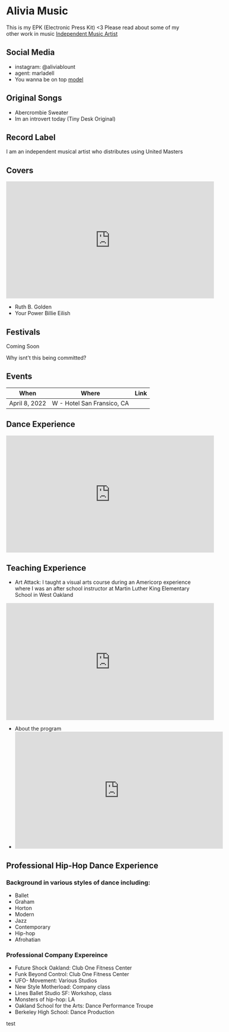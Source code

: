# Alivia Music
This is my EPK (Electronic Press Kit) <3
Please read about some of my other work in music [Independent Music Artist](https://amblount.github.io/IMA)

## Social Media
- instagram: @aliviablount
- agent: marladell
- You wanna be on top [model](https://youtube.com/shorts/jHUBrXGtnoU?feature=share) 

## Original Songs
- Abercrombie Sweater
- Im an introvert today (Tiny Desk Original)

## Record Label
I am an independent musical artist who distributes using United Masters

## Covers
<iframe width="560" height="315" src="https://www.youtube.com/embed/videoseries?list=PL3N---Q2Syf5X5x-PoBLXfI5fEk7igUSi" title="YouTube video player" frameborder="0" allow="accelerometer; autoplay; clipboard-write; encrypted-media; gyroscope; picture-in-picture" allowfullscreen></iframe>

- Ruth B. Golden
- Your Power Billie Eilish

## Festivals
Coming Soon

Why isnt't this being committed?

## Events

When | Where | Link
-----|-------|------|
April 8, 2022 | W - Hotel San Fransico, CA | 

## Dance Experience
<iframe width="560" height="315" src="https://www.youtube.com/embed/-q9IywxrB2k" title="YouTube video player" frameborder="0" allow="accelerometer; autoplay; clipboard-write; encrypted-media; gyroscope; picture-in-picture" allowfullscreen></iframe>

## Teaching Experience
- Art Attack: I taught a visual arts course during an Americorp experience where I was an after school instructor at Martin Luther King Elementary School in West Oakland
<iframe width="560" height="315" src="https://www.youtube.com/embed/ONOVOz2rnyM" title="YouTube video player" frameborder="0" allow="accelerometer; autoplay; clipboard-write; encrypted-media; gyroscope; picture-in-picture" allowfullscreen></iframe>

- About the program
- <iframe width="560" height="315" src="https://www.youtube.com/embed/tNar8xlM_ao" title="YouTube video player" frameborder="0" allow="accelerometer; autoplay; clipboard-write; encrypted-media; gyroscope; picture-in-picture" allowfullscreen></iframe>

## Professional Hip-Hop Dance Experience
### Background in various styles of dance including:
- Ballet
- Graham
- Horton
- Modern
- Jazz
- Contemporary
- Hip-hop
- Afrohatian

### Professional Company Expereince
- Future Shock Oakland: Club One Fitness Center
- Funk Beyond Control: Club One Fitness Center
- UFO- Movement: Various Studios
- New Style Motherload: Company class
- Lines Ballet Studio SF: Workshop, class
- Monsters of hip-hop: LA
- Oakland School for the Arts: Dance Performance Troupe
- Berkeley High School: Dance Production

test


